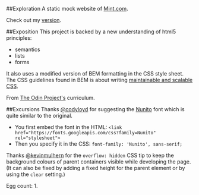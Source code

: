 ##Exploration
A static mock website of [Mint.com](https://wwws.mint.com/login.event?task=S).

Check out my [version](https://rawgit.com/csrail/mint-mock/master/sign-up.html).

##Exposition
This project is backed by a new understanding of html5 principles:
- semantics
- lists
- forms

It also uses a modified version of BEM formatting in the CSS style sheet. The CSS guidelines found in BEM is about writing [maintainable and scalable CSS](http://cssguidelin.es/#bem-like-naming).

From [The Odin Project's](http://www.theodinproject.com/html5-and-css3/html-forms) curriculum.

##Excursions
Thanks [@codyloyd](https://github.com/codyloyd) for suggesting the [Nunito](https://fonts.google.com/specimen/Nunito?selection.family=Nunito) font which is quite similar to the original.
- You first embed the font in the HTML: `<link href="https://fonts.googleapis.com/css?family=Nunito" rel="stylesheet"> `
- Then you specify it in the CSS: `font-family: 'Nunito', sans-serif;`

Thanks [@kevinmulhern](https://github.com/KevinMulhern) for the `overflow: hidden` CSS tip to keep the background colours of parent containers visible while developing the page. (It can also be fixed by adding a fixed height for the parent element or by using the `clear` setting.)

Egg count: 1.